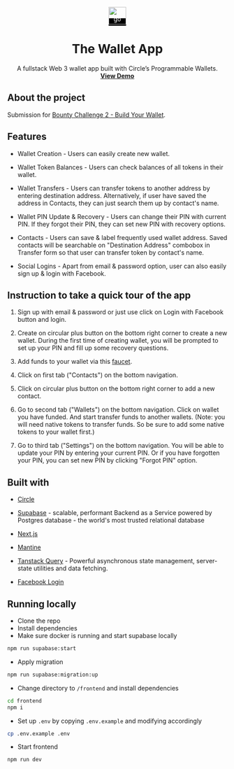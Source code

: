 <br />
<div align="center">
  <a href="https://github.com/teyweikiet/circle-bounty-2-programmable-wallet" style="background: black; color: white;">
    <img src="frontend/app/favicon.ico" alt="Logo" width="40" height="auto" />
  </a>

  <h1 align="center" style="border-bottom: 0;">The Wallet App</h1>

  <p align="center">
    A fullstack Web 3 wallet app built with Circle’s Programmable Wallets.
    <br />
    <a href="https://circle-bounty-2-programmable-wallet.vercel.app/"><strong>View Demo</strong></a>
    <br />
  </p>
</div>

## About the project

Submission for [Bounty Challenge 2 - Build Your Wallet](https://earn.stackup.dev/campaigns/simplify-building-on-the-blockchain-with-circle-and-usdc/quests/bounty-challenge-2-build-your-wallet-592b).

## Features

- Wallet Creation - Users can easily create new wallet.

- Wallet Token Balances - Users can check balances of all tokens in their wallet.

- Wallet Transfers - Users can transfer tokens to another address by entering destination address. Alternatively, if user have saved the address in Contacts, they can just search them up by contact's name.

- Wallet PIN Update & Recovery - Users can change their PIN with current PIN. If they forgot their PIN, they can set new PIN with recovery options.

- Contacts - Users can save & label frequently used wallet address. Saved contacts will be searchable on "Destination Address" combobox in Transfer form so that user can transfer token by contact's name.

- Social Logins - Apart from email & password option, user can also easily sign up & login with Facebook.


## Instruction to take a quick tour of the app

1. Sign up with email & password or just use click on Login with Facebook button and login.

2. Create on circular plus button on the bottom right corner to create a new wallet. During the first time of creating wallet, you will be prompted to set up your PIN and fill up some recovery questions.

3. Add funds to your wallet via this [faucet](https://faucet.circle.com/).

4. Click on first tab ("Contacts") on the bottom navigation.

5. Click on circular plus button on the bottom right corner to add a new contact.

6. Go to second tab ("Wallets") on the bottom navigation. Click on wallet you have funded. And start transfer funds to another wallets. (Note: you will need native tokens to transfer funds. So be sure to add some native tokens to your wallet first.)

7. Go to third tab ("Settings") on the bottom navigation. You will be able to update your PIN by entering your current PIN. Or if you have forgotten your PIN, you can set new PIN by clicking "Forgot PIN" option.


## Built with

- [Circle](https://circle.com/)

- [Supabase](https://supabase.com/) - scalable, performant Backend as a Service powered by Postgres database - the world's most trusted relational database

- [Next.js](https://nextjs.org/)

- [Mantine](https://mantine.dev/)

- [Tanstack Query](https://tanstack.com/) - Powerful asynchronous state management, server-state utilities and data fetching.

- [Facebook Login](https://developers.facebook.com/products/facebook-login/)


## Running locally

- Clone the repo
- Install dependencies
- Make sure docker is running and start supabase locally
```sh
npm run supabase:start
```
- Apply migration
```sh
npm run supabase:migration:up
```
- Change directory to `/frontend` and install dependencies
```sh
cd frontend
npm i
```
- Set up `.env` by copying `.env.example` and modifying accordingly
```sh
cp .env.example .env
```
- Start frontend
```sh
npm run dev
```
